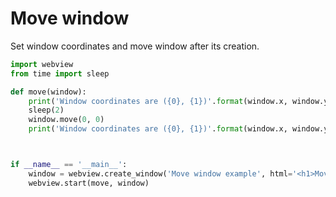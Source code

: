 # Move window

Set window coordinates and move window after its creation.


``` python
import webview
from time import sleep

def move(window):
    print('Window coordinates are ({0}, {1})'.format(window.x, window.y))
    sleep(2)
    window.move(0, 0)
    print('Window coordinates are ({0}, {1})'.format(window.x, window.y))



if __name__ == '__main__':
    window = webview.create_window('Move window example', html='<h1>Move window</h1>', x=100, y=200)
    webview.start(move, window)
```
